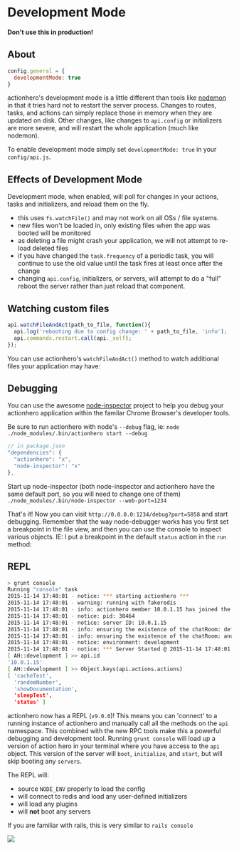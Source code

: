 # Development Mode
**Don't use this in production!**

## About

```javascript
config.general = {
  developmentMode: true
}
```

actionhero's development mode is a little different than tools like [nodemon](https://github.com/remy/nodemon) in that it tries hard not to restart the server process. Changes to routes, tasks, and actions can simply replace those in memory when they are updated on disk. Other changes, like changes to `api.config` or initializers are more severe, and will restart the whole application (much like nodemon).

To enable development mode simply set `developmentMode: true` in your `config/api.js`.

## Effects of Development Mode

Development mode, when enabled, will poll for changes in your actions, tasks and initializers, and reload them on the fly.

- this uses `fs.watchFile()` and may not work on all OSs / file systems.
- new files won't be loaded in, only existing files when the app was booted will be monitored
- as deleting a file might crash your application, we will not attempt to re-load deleted files
- if you have changed the `task.frequency` of a periodic task, you will continue to use the old value until the task fires at least once after the change 
- changing `api.config`, initializers, or servers, will attempt to do a "full" reboot the server rather than just reload that component.

## Watching custom files

```javascript
api.watchFileAndAct(path_to_file, function(){
  api.log('rebooting due to config change: ' + path_to_file, 'info');
  api.commands.restart.call(api._self);
});
```

You can use actionhero's `watchFileAndAct()` method to watch additional files your application may have:

## Debugging

You can use the awesome [node-inspector](https://github.com/dannycoates/node-inspector) project to help you debug your actionhero application within the familar Chrome Browser's developer tools.

Be sure to run actionhero with node's `--debug` flag, ie: `node ./node_modules/.bin/actionhero start --debug`

```javascript
// in package.json
"dependencies": {
  "actionhero": "x",
  "node-inspector": "x"
},
```

Start up node-inspector (both node-inspector and actionhero have the same default port, so you will need to change one of them) `./node_modules/.bin/node-inspector --web-port=1234`

That's it! Now you can visit `http://0.0.0.0:1234/debug?port=5858` and start debugging.  Remember that the way node-debugger works has you first set a breakpoint in the file view, and then you can use the console to inspect various objects.  IE: I put a breakpoint in the default `status` action in the `run` method:

## REPL

```bash
> grunt console
Running "console" task
2015-11-14 17:48:01 - notice: *** starting actionhero ***
2015-11-14 17:48:01 - warning: running with fakeredis
2015-11-14 17:48:01 - info: actionhero member 10.0.1.15 has joined the cluster
2015-11-14 17:48:01 - notice: pid: 38464
2015-11-14 17:48:01 - notice: server ID: 10.0.1.15
2015-11-14 17:48:01 - info: ensuring the existence of the chatRoom: defaultRoom
2015-11-14 17:48:01 - info: ensuring the existence of the chatRoom: anotherRoom
2015-11-14 17:48:01 - notice: environment: development
2015-11-14 17:48:01 - notice: *** Server Started @ 2015-11-14 17:48:01 ***
[ AH::development ] >> api.id
'10.0.1.15'
[ AH::development ] >> Object.keys(api.actions.actions)
[ 'cacheTest',
  'randomNumber',
  'showDocumentation',
  'sleepTest',
  'status' ]
```

actionhero now has a REPL (`v9.0.0`)! This means you can 'connect' to a running instance of actionhero and manually call all the methods on the `api` namespace.  This combined with the new RPC tools make this a powerful debugging and development tool.  Running `grunt console` will load up a version of action hero in your terminal where you have access to the `api` object.  This version of the server will `boot`, `initialize`, and `start`, but will skip booting any `servers`.  

The REPL will:

- source `NODE_ENV` properly to load the config
- will connect to redis and load any user-defined initializers
- will load any plugins
- will **not** boot any servers

If you are familiar with rails, this is very similar to `rails console`

<img src="https://cloud.githubusercontent.com/assets/303226/2953485/4db6cbe2-da5b-11e3-96de-26fe4931d9af.png">